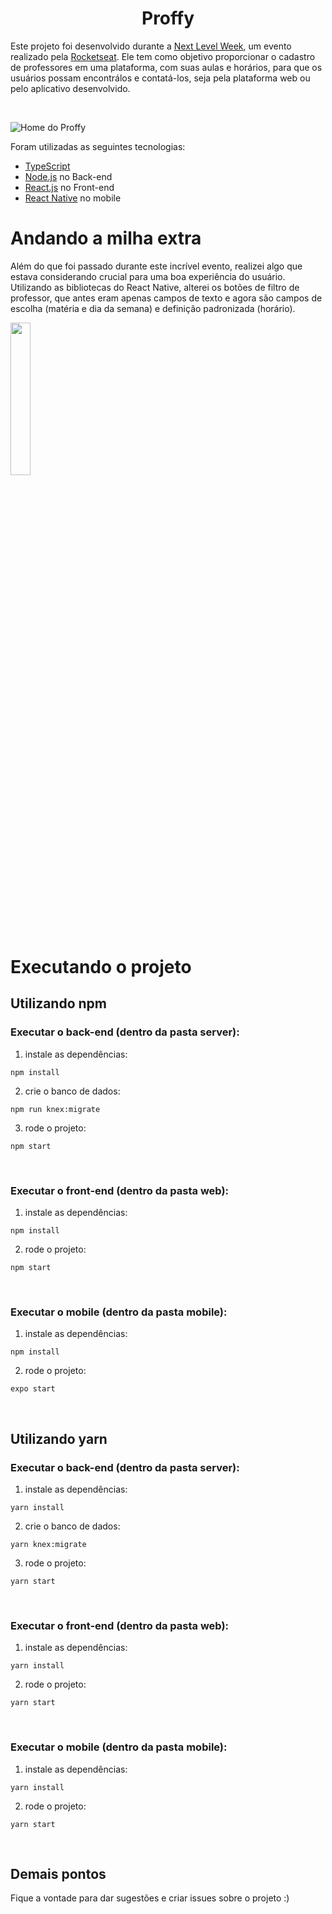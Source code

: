 # <div align='center'> Proffy </div> 

Este projeto foi desenvolvido durante a [Next Level Week](https://nextlevelweek.com), um evento realizado pela 
[Rocketseat](https://www.linkedin.com/school/rocketseat/). Ele tem como objetivo proporcionar o cadastro de professores em uma plataforma, com suas aulas e horários,
para que os usuários possam encontrálos e contatá-los, seja pela plataforma web ou pelo aplicativo desenvolvido.

<br>

![Home do Proffy](https://user-images.githubusercontent.com/40877357/89717472-56513480-d98d-11ea-8f0b-060b6b9ba476.png)

Foram utilizadas as seguintes tecnologias:

* [TypeScript](https://www.typescriptlang.org/)
* [Node.js](https://nodejs.org/en/) no Back-end
* [React.js](https://pt-br.reactjs.org/) no Front-end
* [React Native](https://reactnative.dev/) no mobile

# Andando a milha extra
Além do que foi passado durante este incrível evento, realizei algo que estava considerando crucial para uma boa experiência do usuário. Utilizando as bibliotecas do 
React Native, alterei os botões de filtro de professor, que antes eram apenas campos de texto e agora são campos de escolha (matéria e dia da semana) e definição 
padronizada (horário).

<img 
  src="https://user-images.githubusercontent.com/40877357/89717590-60bffe00-d98e-11ea-9991-66100e5e30e9.png" 
  width="25%"
/>

# Executando o projeto
## Utilizando npm
### Executar o back-end (dentro da pasta server):
1. instale as dependências:

`npm install`

2. crie o banco de dados:

`npm run knex:migrate`

3. rode o projeto:

`npm start`

<br>

### Executar o front-end (dentro da pasta web):
1. instale as dependências:

`npm install`

2. rode o projeto:

`npm start`

<br>

### Executar o mobile (dentro da pasta mobile):
1. instale as dependências:

`npm install`

2. rode o projeto:

`expo start`

<br>

## Utilizando yarn
### Executar o back-end (dentro da pasta server):
1. instale as dependências:

`yarn install`

2. crie o banco de dados:

`yarn knex:migrate`

3. rode o projeto:

`yarn start`

<br>

### Executar o front-end (dentro da pasta web):
1. instale as dependências:

`yarn install`

2. rode o projeto:

`yarn start`

<br>

### Executar o mobile (dentro da pasta mobile):
1. instale as dependências:

`yarn install`

2. rode o projeto:

`yarn start`

<br>

## Demais pontos
Fique a vontade para dar sugestões e criar issues sobre o projeto :)
